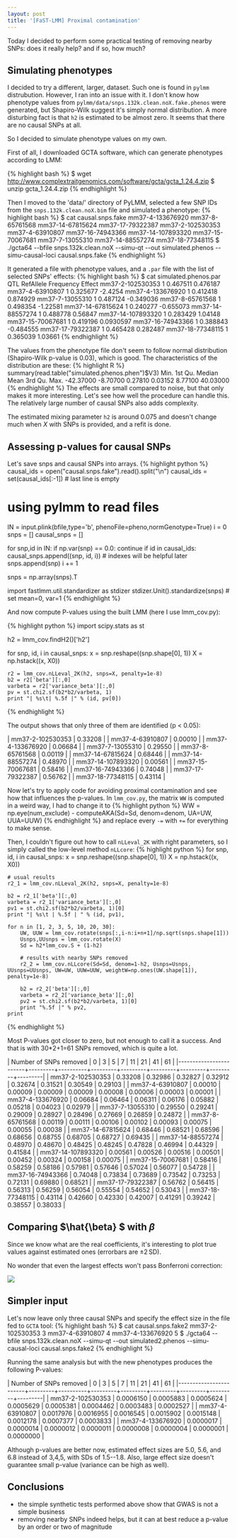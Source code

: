 ```yaml
---
layout: post
title: '[FaST-LMM] Proximal contamination'
---
```


Today I decided to perform some practical testing of removing nearby SNPs: does it really help? and if so, how much?

## Simulating phenotypes

I decided to try a different, larger, dataset. Such one is found in `pylmm` distrubution. However, I ran into an issue with it.
I don't know how phenotype values from `pylmm/data/snps.132k.clean.noX.fake.phenos` were generated, but Shapiro-Wilk suggest it's simply normal distribution. A more disturbing fact is that `h2` is estimated to be almost zero. It seems that there are no causal SNPs at all.

So I decided to simulate phenotype values on my own.

First of all, I downloaded GCTA software, which can generate phenotypes according to LMM:

{% highlight bash %}
$ wget http://www.complextraitgenomics.com/software/gcta/gcta_1.24.4.zip
$ unzip gcta_1.24.4.zip
{% endhighlight %}

Then I moved to the 'data/' directory of PyLMM, selected a few SNP IDs from the `snps.132k.clean.noX.bim` file and simulated a phenotype:
{% highlight bash %}
$ cat causal.snps.fake 
mm37-4-133676920
mm37-8-65761568
mm37-14-67815624
mm37-17-79322387
mm37-2-102530353
mm37-4-63910807
mm37-16-74943366
mm37-14-107893320
mm37-15-70067681
mm37-7-13055310
mm37-14-88557274
mm37-18-77348115
$ ./gcta64 --bfile snps.132k.clean.noX --simu-qt  --out simulated.phenos --simu-causal-loci causal.snps.fake 
{% endhighlight %}

It generated a file with phenotype values, and a `.par` file with the list of selected SNPs' effects:
{% highlight bash %}
$ cat simulated.phenos.par 
QTL	RefAllele	Frequency	Effect
mm37-2-102530353	1	0.467511	0.476187
mm37-4-63910807	1	0.325677	-2.4254
mm37-4-133676920	1	0.412418	0.874929
mm37-7-13055310	1	0.487124	-0.349036
mm37-8-65761568	1	0.498354	-1.22581
mm37-14-67815624	1	0.240277	-0.655073
mm37-14-88557274	1	0.488778	0.56847
mm37-14-107893320	1	0.283429	1.04148
mm37-15-70067681	1	0.419196	0.0930597
mm37-16-74943366	1	0.388843	-0.484555
mm37-17-79322387	1	0.465428	0.282487
mm37-18-77348115	1	0.365039	1.03661
{% endhighlight %}

The values from the phenotype file don't seem to follow normal distribution (Shapiro-Wilk p-value is 0.03), which is good. The characteristics of the distribution are these:
{% highlight R %}
summary(read.table("simulated.phenos.phen")$V3)
     Min.   1st Qu.    Median      Mean   3rd Qu.      Max. 
-42.37000  -8.70700   0.27810   0.03152   8.77100  40.03000
{% endhighlight %}
The effects are small compared to noise, but that only makes it more interesting. Let's see how well the procedure can handle this. The relatively large number of causal SNPs also adds complexity.

The estimated mixing parameter `h2` is around 0.075 and doesn't change much when $X$ with SNPs is provided, and a refit is done.

## Assessing p-values for causal SNPs

Let's save snps and causal SNPs into arrays.
{% highlight python %}
causal_ids = open("causal.snps.fake").read().split("\n")
causal_ids = set(causal_ids[:-1]) # last line is empty

# using pylmm to read files
IN = input.plink(bfile,type='b', phenoFile=pheno,normGenotype=True)
i = 0
snps = []
causal_snps = []

for snp,id in IN:
    if np.var(snp) == 0.0:
        continue
    if id in causal_ids:
        causal_snps.append((snp, id, i)) # indexes will be helpful later
    snps.append(snp)
    i += 1

snps = np.array(snps).T

import fastlmm.util.standardizer as stdizer
stdizer.Unit().standardize(snps) # set mean=0, var=1
{% endhighlight %}

And now compute P-values using the built LMM (here I use lmm_cov.py):

{% highlight python %}
import scipy.stats as st

h2 = lmm_cov.findH2()['h2']

for snp, id, i in causal_snps:
    x = snp.reshape((snp.shape[0], 1))
    X = np.hstack((x, X0))

    r2 = lmm_cov.nLLeval_2K(h2, snps=X, penalty=1e-8)
    b2 = r2['beta'][:,0]
    varbeta = r2['variance_beta'][:,0]
    pv = st.chi2.sf(b2*b2/varbeta, 1)
    print "| %s\t| %.5f |" % (id, pv[0])
{% endhighlight %}

The output shows that only three of them are identified (p < 0.05):

| mm37-2-102530353	| 0.33208 |
| mm37-4-63910807	| 0.00010 |
| mm37-4-133676920	| 0.06684 |
| mm37-7-13055310	| 0.29550 |
| mm37-8-65761568	| 0.00119 |
| mm37-14-67815624	| 0.68446 |
| mm37-14-88557274	| 0.48970 |
| mm37-14-107893320	| 0.00561 |
| mm37-15-70067681	| 0.58416 |
| mm37-16-74943366	| 0.74048 |
| mm37-17-79322387	| 0.56762 |
| mm37-18-77348115	| 0.43114 |

Now let's try to apply code for avoiding proximal contamination and see how that influences the p-values.
In `lmm_cov.py`, the matrix `WW` is computed in a weird way, I had to change it to
{% highlight python %}
WW = np.eye(num_exclude) - computeAKA(Sd=Sd, denom=denom, UA=UW, UUA=UUW)
{% endhighlight %}
and replace every `-=` with `+=` for everything to make sense.

Then, I couldn't figure out how to call `nLLeval_2K` with right parameters, so I simply called the low-level method `nLLcore`:
{% highlight python %}
for snp, id, i in causal_snps:
    x = snp.reshape((snp.shape[0], 1))
    X = np.hstack((x, X0))
    
    # usual results
    r2_1 = lmm_cov.nLLeval_2K(h2, snps=X, penalty=1e-8)
    
    b2 = r2_1['beta'][:,0]
    varbeta = r2_1['variance_beta'][:,0]
    pv1 = st.chi2.sf(b2*b2/varbeta, 1)[0]
    print "| %s\t | %.5f | " % (id, pv1),

    for n in [1, 2, 3, 5, 10, 20, 30]:
        UW, UUW = lmm_cov.rotate(snps[:,i-n:i+n+1]/np.sqrt(snps.shape[1]))
        Usnps,UUsnps = lmm_cov.rotate(X)
        Sd = h2*lmm_cov.S + (1-h2)
    
        # results with nearby SNPs removed
        r2_2 = lmm_cov.nLLcore(Sd=Sd, denom=1-h2, Usnps=Usnps, UUsnps=UUsnps, UW=UW, UUW=UUW, weightW=np.ones(UW.shape[1]), penalty=1e-8)
    
        b2 = r2_2['beta'][:,0]
        varbeta = r2_2['variance_beta'][:,0]
        pv2 = st.chi2.sf(b2*b2/varbeta, 1)[0]
        print "%.5f |" % pv2,
    print
{% endhighlight %}

Most P-values got closer to zero, but not enough to call it a success. And that is with 30*2+1=61 SNPs removed, which is quite a lot.

| Number of SNPs removed |    0    |     3    |    5    |    7    |    11   |    21   |    41   |    61   |
|------------------------+---------+----------+---------+---------+---------+---------+---------+---------|
| mm37-2-102530353	 | 0.33208 |  0.32986 | 0.32827 | 0.32912 | 0.32674 | 0.31521 | 0.30549 | 0.29103 |
| mm37-4-63910807	 | 0.00010 |  0.00009 | 0.00009 | 0.00009 | 0.00008 | 0.00006 | 0.00003 | 0.00001 |
| mm37-4-133676920	 | 0.06684 |  0.06464 | 0.06311 | 0.06176 | 0.05882 | 0.05218 | 0.04023 | 0.02979 |
| mm37-7-13055310	 | 0.29550 |  0.29241 | 0.29009 | 0.28927 | 0.28496 | 0.27669 | 0.26859 | 0.24872 |
| mm37-8-65761568	 | 0.00119 |  0.00111 | 0.00106 | 0.00102 | 0.00093 | 0.00075 | 0.00055 | 0.00038 |
| mm37-14-67815624	 | 0.68446 |  0.68521 | 0.68596 | 0.68656 | 0.68755 | 0.68705 | 0.68727 | 0.69435 |
| mm37-14-88557274	 | 0.48970 |  0.48670 | 0.48425 | 0.48245 | 0.47828 | 0.46994 | 0.44329 | 0.41584 |
| mm37-14-107893320	 | 0.00561 |  0.00526 | 0.00516 | 0.00501 | 0.00452 | 0.00324 | 0.00158 | 0.00075 |
| mm37-15-70067681	 | 0.58416 |  0.58259 | 0.58186 | 0.57981 | 0.57646 | 0.57024 | 0.56077 | 0.54728 |
| mm37-16-74943366	 | 0.74048 |  0.73834 | 0.73689 | 0.73542 | 0.73253 | 0.72131 | 0.69880 | 0.68521 |
| mm37-17-79322387	 | 0.56762 |  0.56415 | 0.56313 | 0.56259 | 0.56054 | 0.55554 | 0.54652 | 0.53043 |
| mm37-18-77348115	 | 0.43114 |  0.42660 | 0.42330 | 0.42007 | 0.41291 | 0.39242 | 0.38557 | 0.38033 |

## Comparing $\hat{\beta} $ with $\beta$

Since we know what are the real coefficients, it's interesting to plot true values against estimated ones (errorbars are $\pm 2\,$SD). 

No wonder that even the largest effects won't pass Bonferroni correction:

![]({{site.url}}/images/2015-03-15-beta.png)

## Simpler input

Let's now leave only three causal SNPs and specify the effect size in the file fed to `GCTA` tool:
{% highlight bash %}
$ cat causal.snps.fake2
mm37-2-102530353  3
mm37-4-63910807 4
mm37-4-133676920  5
$ ./gcta64 --bfile snps.132k.clean.noX --simu-qt  --out simulated2.phenos --simu-causal-loci causal.snps.fake2
{% endhighlight %}

Running the same analysis but with the new phenotypes produces the following P-values:

| Number of SNPs removed |    0    |     3    |    5    |    7    |    11   |    21   |    41   |    61   |
|------------------------+---------+----------+---------+---------+---------+---------+---------+---------|
| mm37-2-102530353	 | 0.0006150 |  0.0005883 | 0.0005624 | 0.0005629 | 0.0005381 | 0.0004462 | 0.0003483 | 0.0002527 |
| mm37-4-63910807	 | 0.0017976 |  0.0016955 | 0.0016545 | 0.0015902 | 0.0015148 | 0.0012178 | 0.0007377 | 0.0003833 |
| mm37-4-133676920	 | 0.0000017 |  0.0000014 | 0.0000012 | 0.0000011 | 0.0000008 | 0.0000004 | 0.0000001 | 0.0000000 |

Although p-values are better now, estimated effect sizes are 5.0, 5.6, and 6.8 instead of 3,4,5, with SDs of 1.5--1.8. Also, large effect size doesn't guarantee small p-value (variance can be high as well).

## Conclusions

* the simple synthetic tests performed above show that GWAS is not a simple business
* removing nearby SNPs indeed helps, but it can at best reduce a p-value by an order or two of magnitude